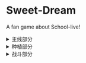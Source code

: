 # Sweet-Dream
A fan game about School-live!

<details>
  <summary>主线部分</summary>
   - [ ] 第一章
   - [ ] 第二章
   - [ ] 第三章
   - [ ] 第四章
   - [ ] 第五章
   - [ ] 第六章
   - [ ] ...
</details>

<details>
    <summary>种植部分</summary>
    - [ ] ...
</details>

<details>
    <summary>战斗部分</summary>
    - [ ] ...
</details>


 

